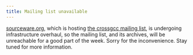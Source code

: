 ```yaml
---
title: Mailing list unavailable
---
```

[sourceware.org](http://sourceware.org/), which is hosting [the crossgcc mailing list](http://sourceware.org/ml/crossgcc/), is undergoing infrastructure overhaul, so the mailing list, and its archives, will be unreachable for a good part of the week. Sorry for the inconvenience. Stay tuned for more information.
